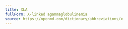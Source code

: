 ```yaml
---
title: XLA
fullForm: X-linked agammaglobulinemia
source: https://openmd.com/dictionary/abbreviations/x
---
```

